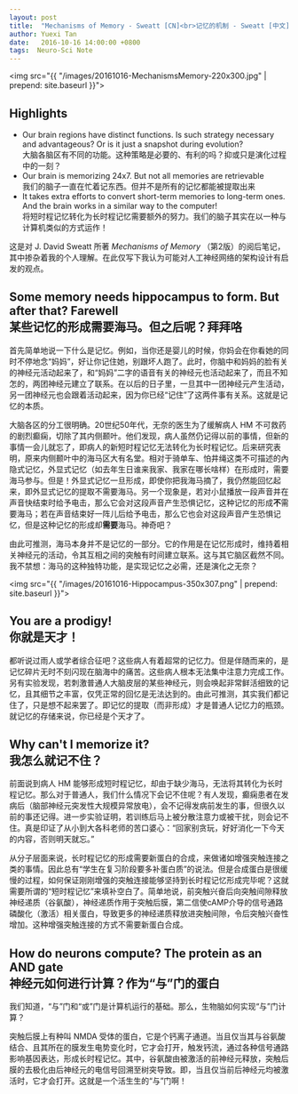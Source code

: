 ```yaml
---
layout: post
title:  "Mechanisms of Memory - Sweatt [CN]<br>记忆的机制 - Sweatt [中文]"
author: Yuexi Tan
date:   2016-10-16 14:00:00 +0800
tags:  Neuro-Sci Note
---
```


<img src="{{ "/images/20161016-MechanismsMemory-220x300.jpg" | prepend: site.baseurl }}">

## Highlights

+ Our brain regions have distinct functions. Is such strategy necessary and advantageous? Or is it just a snapshot during evolution? <br>大脑各脑区有不同的功能。这种策略是必要的、有利的吗？抑或只是演化过程中的一刻？
+ Our brain is memorizing 24x7. But not all memories are retrievable <br>我们的脑子一直在忙着记东西。但并不是所有的记忆都能被提取出来
+ It takes extra efforts to convert short-term memories to long-term ones. And the brain works in a similar way to the computer! <br>将短时程记忆转化为长时程记忆需要额外的努力。我们的脑子其实在以一种与计算机类似的方式运作！

这是对 J. David Sweatt 所著 *Mechanisms of Memory* （第2版）的阅后笔记，其中掺杂着我的个人理解。在此仅写下我认为可能对人工神经网络的架构设计有启发的观点。

## Some memory needs hippocampus to form. But after that? Farewell <br>某些记忆的形成需要海马。但之后呢？拜拜咯

首先简单地说一下什么是记忆。例如，当你还是婴儿的时候，你妈会在你看她的同时不停地念“妈妈”，好让你记住她，别跟坏人跑了。此时，你脑中和妈妈的脸有关的神经元活动起来了，和“妈妈”二字的语音有关的神经元也活动起来了，而且不知怎的，两团神经元建立了联系。在以后的日子里，一旦其中一团神经元产生活动，另一团神经元也会跟着活动起来，因为你已经“记住”了这两件事有关系。这就是记忆的本质。

大脑各区的分工很明确。20世纪50年代，无奈的医生为了缓解病人 HM 不可救药的剧烈癫痫，切除了其内侧颞叶。他们发现，病人虽然仍记得以前的事情，但新的事情一会儿就忘了，即病人的新短时程记忆无法转化为长时程记忆。后来研究表明，原来内侧颞叶中的海马区大有名堂。相对于骑单车、怕井绳这类不可描述的內隐式记忆，外显式记忆（如去年生日谁来我家、我家在哪长啥样）在形成时，需要海马参与。但是！外显式记忆一旦形成，即使你把我海马摘了，我仍然能回忆起来，即外显式记忆的提取不需要海马。另一个现象是，若对小鼠播放一段声音并在声音快结束时给予电击，那么它会对这段声音产生恐惧记忆，这种记忆的形成**不**需要海马；若在声音结束好一阵儿后给予电击，那么它也会对这段声音产生恐惧记忆，但是这种记忆的形成却**需要**海马。神奇吧？

由此可推测，海马本身并不是记忆的一部分。它的作用是在记忆形成时，维持着相关神经元的活动，令其互相之间的突触有时间建立联系。这与其它脑区截然不同。我不禁想：海马的这种独特功能，是实现记忆之必需，还是演化之无奈？

<img src="{{ "/images/20161016-Hippocampus-350x307.png" | prepend: site.baseurl }}">

## You are a prodigy! <br>你就是天才！

都听说过雨人或学者综合征吧？这些病人有着超常的记忆力。但是伴随而来的，是记忆碎片无时不刻闪现在脑海中的痛苦。这些病人根本无法集中注意力完成工作。另有实验发现，若刺激普通人大脑皮层的某些神经元，则会唤起非常鲜活细致的记忆，且其细节之丰富，仅凭正常的回忆是无法达到的。由此可推测，其实我们都记住了，只是想不起来罢了。即记忆的提取（而非形成）才是普通人记忆力的瓶颈。就记忆的存储来说，你已经是个天才了。

## Why can't I memorize it? <br>我怎么就记不住？

前面说到病人 HM 能够形成短时程记忆，却由于缺少海马，无法将其转化为长时程记忆。那么对于普通人，我们什么情况下会记不住呢？有人发现，癫痫患者在发病后（脑部神经元突发性大规模异常放电），会不记得发病前发生的事，但很久以前的事还记得。进一步实验证明，若训练后马上被分散注意力或被干扰，则会记不住。真是印证了从小到大各科老师的苦口婆心：“回家别贪玩，好好消化一下今天的内容，否则明天就忘。”

从分子层面来说，长时程记忆的形成需要新蛋白的合成，来做诸如增强突触连接之类的事情。因此总有“学生在复习阶段要多补蛋白质”的说法。但是合成蛋白是很缓慢的过程，如何保证刚刚增强的突触连接能够坚持到长时程记忆形成完毕呢？这就需要所谓的“短时程记忆”来填补空白了。简单地说，前突触兴奋后向突触间隙释放神经递质（谷氨酸），神经递质作用于突触后膜，第二信使cAMP介导的信号通路磷酸化（激活）相关蛋白，导致更多的神经递质释放进突触间隙，令后突触兴奋性增加。这种增强突触连接的方式不需要新蛋白合成。

## How do neurons compute? The protein as an AND gate<br>神经元如何进行计算？作为“与”门的蛋白

我们知道，“与”门和“或”门是计算机运行的基础。那么，生物脑如何实现“与”门计算？

突触后膜上有种叫 NMDA 受体的蛋白，它是个钙离子通道。当且仅当其与谷氨酸结合、且其所在的膜发生电势变化时，它才会打开，触发钙流，通过各种信号通路影响基因表达，形成长时程记忆。其中，谷氨酸由被激活的前神经元释放，突触后膜的去极化由后神经元的电信号回溯至树突导致。即，当且仅当前后神经元均被激活时，它才会打开。这就是一个活生生的“与”门啊！
